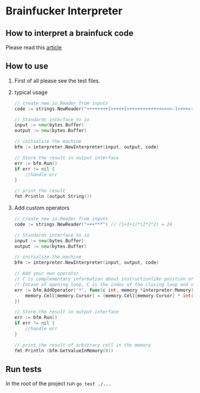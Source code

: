 # Brainfucker Interpreter

## How to interpret a brainfuck code

Please read this [article](https://levelup.gitconnected.com/write-your-own-brainfuck-interpreter-98e828c72854)

## How to use

1. First of all please see the test files.

2. typical usage

    ```go
    // create new io.Reader from inputs
    code := strings.NewReader("++++++++[>++++[>++>+++>+++>+<<<<-]>+>+>->>+[<]<-]>>.>---.+++++++..+++.>>.<-.<.+++.------.--------.>>+.>++.") //Hello World!\n

    // Standards interface to io
    input := new(bytes.Buffer)
    output := new(bytes.Buffer)

    // initialize the machine
    bfm := interpreter.NewInterpreter(input, output, code)

    // Store the result in output interface 
    err := bfm.Run()
    if err != nil {
        //handle err
    }

    // print the result 
    fmt.Println (output.String()) 
    ```

3. Add custom operators

    ```go
    // create new io.Reader from inputs
    code := strings.NewReader("+++***") // (1+1+1)*(2*2*2) = 24

    // Standards interface to io
    input := new(bytes.Buffer)
    output := new(bytes.Buffer)

    // initialize the machine
    bfm := interpreter.NewInterpreter(input, output, code)

    // Add your own operator
    // C is complementary information about instructionlike position or counts of occurrence
    // Incase of opening loop, C is the index of the closing loop and vice versa
    err := bfm.AddOperator('*', func(c int, memory *interpreter.Memory) {
        memory.Cell[memory.Cursor] = (memory.Cell[memory.Cursor] * int(math.Pow(2, float64(c)))) % 255
    })

    // Store the result in output interface 
    err := bfm.Run()
    if err != nil {
        //handle err
    }

    // print the result of arbitrary cell in the memory
    fmt.Println (bfm.GetValueInMemory(0))
    ```

## Run tests

In the root of the project run ```go test ./...```
